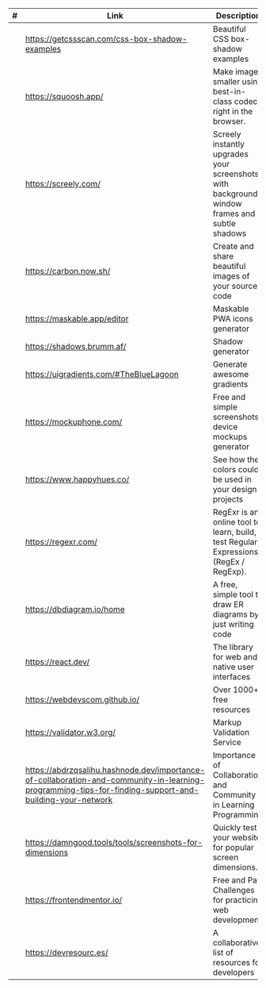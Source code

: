 <!-- prettier-ignore -->
|#| Link | Description |
|------|-------------|-------------|
||https://getcssscan.com/css-box-shadow-examples|Beautiful CSS box-shadow examples|
||https://squoosh.app/ | Make images smaller using best-in-class codecs, right in the browser. |
||https://screely.com/ | Screely instantly upgrades your screenshots with backgrounds, window frames and subtle shadows |
||https://carbon.now.sh/|Create and share beautiful images of your source code|
||https://maskable.app/editor|Maskable PWA icons generator
||https://shadows.brumm.af/|Shadow generator
||https://uigradients.com/#TheBlueLagoon|Generate awesome gradients|
||https://mockuphone.com/|Free and simple screenshots device mockups generator|
||https://www.happyhues.co/|See how the colors could be used in your design projects|
||https://regexr.com/|RegExr is an online tool to learn, build, & test Regular Expressions (RegEx / RegExp).
||https://dbdiagram.io/home| A free, simple tool to draw ER diagrams by just writing code|
||https://react.dev/|The library for web and native user interfaces|
||https://webdevscom.github.io/|Over 1000+ free resources|
||https://validator.w3.org/| Markup Validation Service|
||https://abdrzqsalihu.hashnode.dev/importance-of-collaboration-and-community-in-learning-programming-tips-for-finding-support-and-building-your-network|Importance of Collaboration and Community in Learning Programming|
||https://damngood.tools/tools/screenshots-for-dimensions|Quickly test your website for popular screen dimensions.|
||https://frontendmentor.io/| Free and Paid Challenges for practicing web development|
||https://devresourc.es/|A collaborative list of resources for developers|
